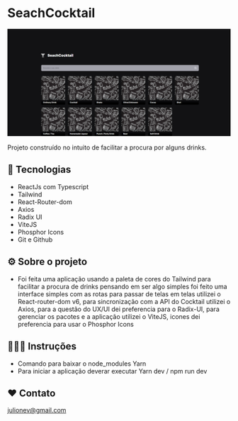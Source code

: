 # SeachCocktail

![preview](./.github/Home.png)

Projeto construído no intuito de facilitar a procura por alguns drinks.

## 🦾 Tecnologias

- ReactJs com Typescript
- Tailwind
- React-Router-dom
- Axios
- Radix UI
- ViteJS
- Phosphor Icons
- Git e Github

## ⚙️ Sobre o projeto

- Foi feita uma aplicação usando a paleta de cores do Tailwind para facilitar a procura de drinks pensando em ser algo simples foi feito uma interface simples com as rotas para passar de telas em telas utilizei o React-router-dom v6, para sincronização com a API do Cocktail utilizei o Axios, para a questão do UX/UI dei preferencia para o Radix-UI, para gerenciar os pacotes e a aplicação utilizei o ViteJS, icones dei preferencia para usar o Phosphor Icons

## 👨🏻‍🏫 Instruções

- Comando para baixar o node_modules Yarn
- Para iniciar a aplicação deverar executar Yarn dev / npm run dev

## ❤️ Contato

julionev@gmail.com
